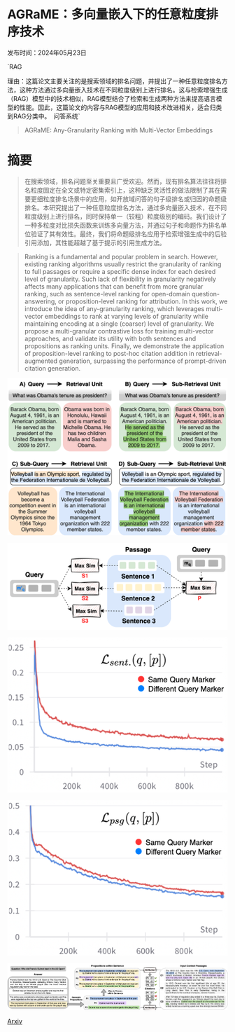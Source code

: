 # AGRaME：多向量嵌入下的任意粒度排序技术

发布时间：2024年05月23日

`RAG

理由：这篇论文主要关注的是搜索领域的排名问题，并提出了一种任意粒度排名方法，这种方法通过多向量嵌入技术在不同粒度级别上进行排名。这与检索增强生成（RAG）模型中的技术相似，RAG模型结合了检索和生成两种方法来提高语言模型的性能。因此，这篇论文的内容与RAG模型的应用和技术改进相关，适合归类到RAG分类中。` `问答系统`

> AGRaME: Any-Granularity Ranking with Multi-Vector Embeddings

# 摘要

> 在搜索领域，排名问题至关重要且广受欢迎。然而，现有排名算法往往将排名粒度固定在全文或特定密集索引上，这种缺乏灵活性的做法限制了其在需要更细粒度排名场景中的应用，如开放域问答的句子级排名或归因的命题级排名。本研究提出了一种任意粒度排名方法，通过多向量嵌入技术，在不同粒度级别上进行排名，同时保持单一（较粗）粒度级别的编码。我们设计了一种多粒度对比损失函数来训练多向量方法，并通过句子和命题作为排名单位验证了其有效性。最终，我们将命题级排名应用于检索增强生成中的后验引用添加，其性能超越了基于提示的引用生成方法。

> Ranking is a fundamental and popular problem in search. However, existing ranking algorithms usually restrict the granularity of ranking to full passages or require a specific dense index for each desired level of granularity. Such lack of flexibility in granularity negatively affects many applications that can benefit from more granular ranking, such as sentence-level ranking for open-domain question-answering, or proposition-level ranking for attribution. In this work, we introduce the idea of any-granularity ranking, which leverages multi-vector embeddings to rank at varying levels of granularity while maintaining encoding at a single (coarser) level of granularity. We propose a multi-granular contrastive loss for training multi-vector approaches, and validate its utility with both sentences and propositions as ranking units. Finally, we demonstrate the application of proposition-level ranking to post-hoc citation addition in retrieval-augmented generation, surpassing the performance of prompt-driven citation generation.

![AGRaME：多向量嵌入下的任意粒度排序技术](../../../paper_images/2405.15028/Any_Granularity_Ranking.png)

![AGRaME：多向量嵌入下的任意粒度排序技术](../../../paper_images/2405.15028/sentence_scoring_v2.png)

![AGRaME：多向量嵌入下的任意粒度排序技术](../../../paper_images/2405.15028/q2s_loss_v2.png)

![AGRaME：多向量嵌入下的任意粒度排序技术](../../../paper_images/2405.15028/q2p_loss_v2.png)

![AGRaME：多向量嵌入下的任意粒度排序技术](../../../paper_images/2405.15028/attribution.png)

[Arxiv](https://arxiv.org/abs/2405.15028)